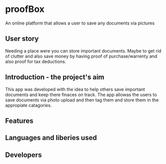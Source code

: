# proofBox

An online platform that allows a user to save any documents via pictures

## User story
 Needing a place were you can store important documents. Maybe to get rid of clutter and also save money by having proof of purchase/warrenty and also proof for tax deductions. 

## Introduction - the project's aim
This app was developed with the idea to help others save important documents and keep there finaces on track. The app allowas the users to save documents via photo upload and then tag them and store them in the appropiate catagories.

## Features

## Languages and liberies used

## Developers
